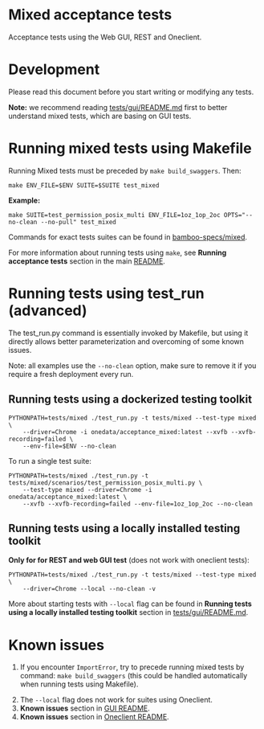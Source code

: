 # Mixed acceptance tests

Acceptance tests using the Web GUI, REST and Oneclient.


# Development

Please read this document before you start writing or modifying any tests.

**Note:** we recommend reading [tests/gui/README.md](../gui/README.md) first to 
better understand mixed tests, which are basing on GUI tests.


# Running mixed tests using Makefile 

Running Mixed tests must be preceded by `make build_swaggers`. Then:

```
make ENV_FILE=$ENV SUITE=$SUITE test_mixed
```
**Example:**
```
make SUITE=test_permission_posix_multi ENV_FILE=1oz_1op_2oc OPTS="--no-clean --no-pull" test_mixed
```
Commands for exact tests suites can be found in 
[bamboo-specs/mixed](../../bamboo-specs/mixed-acceptance-src.yml).

For more information about running tests using `make`, see
**Running acceptance tests** section in the main [README](../../README.md).


# Running tests using test_run (advanced)

The test_run.py command is essentially invoked by Makefile, but using it directly
allows better parameterization and overcoming of some known issues.

Note: all examples use the `--no-clean` option, make sure to remove it if you
require a fresh deployment every run.

## Running tests using a dockerized testing toolkit

```
PYTHONPATH=tests/mixed ./test_run.py -t tests/mixed --test-type mixed \
    --driver=Chrome -i onedata/acceptance_mixed:latest --xvfb --xvfb-recording=failed \
    --env-file=$ENV --no-clean
```
To run a single test suite:
```
PYTHONPATH=tests/mixed ./test_run.py -t tests/mixed/scenarios/test_permission_posix_multi.py \
    --test-type mixed --driver=Chrome -i onedata/acceptance_mixed:latest \
    --xvfb --xvfb-recording=failed --env-file=1oz_1op_2oc --no-clean
```

## Running tests using a locally installed testing toolkit

**Only for for REST and web GUI test** (does not work with oneclient tests):
```
PYTHONPATH=tests/mixed ./test_run.py -t tests/mixed --test-type mixed \
    --driver=Chrome --local --no-clean -v
```

More about starting tests with `--local` flag can be found in **Running tests using a locally
installed testing toolkit** section in [tests/gui/README.md](../gui/README.md).


# Known issues

1. If you encounter `ImportError`, try to precede running mixed tests by command: 
`make build_swaggers` (this could be handled automatically when running tests using Makefile). 
<!--- TODO VFS-10239 build swaggers, if needed, automatically when running tests using Makefile  -->
2. The `--local` flag does not work for suites using Oneclient.
3. **Known issues** section in [GUI README](../gui/README.md).
4. **Known issues** section in [Oneclient README](../oneclient/README.md).
